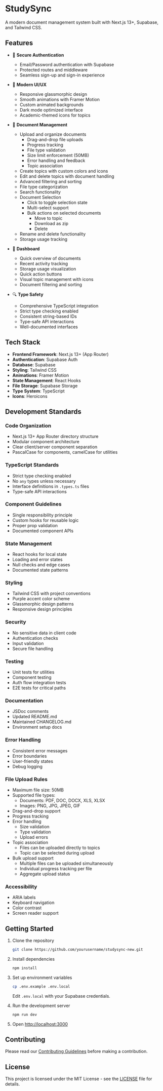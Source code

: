 # StudySync

A modern document management system built with Next.js 13+, Supabase, and Tailwind CSS.

## Features

- 🔐 **Secure Authentication**
  - Email/Password authentication with Supabase
  - Protected routes and middleware
  - Seamless sign-up and sign-in experience

- 📱 **Modern UI/UX**
  - Responsive glassmorphic design
  - Smooth animations with Framer Motion
  - Custom animated backgrounds
  - Dark mode optimized interface
  - Academic-themed icons for topics

- 📂 **Document Management**
  - Upload and organize documents
    - Drag-and-drop file uploads
    - Progress tracking
    - File type validation
    - Size limit enforcement (50MB)
    - Error handling and feedback
    - Topic association
  - Create topics with custom colors and icons
  - Edit and delete topics with document handling
  - Advanced filtering and sorting
  - File type categorization
  - Search functionality
  - Document Selection
    - Click to toggle selection state
    - Multi-select support
    - Bulk actions on selected documents
      - Move to topic
      - Download as zip
      - Delete
  - Rename and delete functionality
  - Storage usage tracking

- 🎯 **Dashboard**
  - Quick overview of documents
  - Recent activity tracking
  - Storage usage visualization
  - Quick action buttons
  - Visual topic management with icons
  - Document filtering and sorting

- 🔍 **Type Safety**
  - Comprehensive TypeScript integration
  - Strict type checking enabled
  - Consistent string-based IDs
  - Type-safe API interactions
  - Well-documented interfaces

## Tech Stack

- **Frontend Framework**: Next.js 13+ (App Router)
- **Authentication**: Supabase Auth
- **Database**: Supabase
- **Styling**: Tailwind CSS
- **Animations**: Framer Motion
- **State Management**: React Hooks
- **File Storage**: Supabase Storage
- **Type System**: TypeScript
- **Icons**: Heroicons

## Development Standards

### Code Organization

- Next.js 13+ App Router directory structure
- Modular component architecture
- Clear client/server component separation
- PascalCase for components, camelCase for utilities

### TypeScript Standards

- Strict type checking enabled
- No `any` types unless necessary
- Interface definitions in `.types.ts` files
- Type-safe API interactions

### Component Guidelines

- Single responsibility principle
- Custom hooks for reusable logic
- Proper prop validation
- Documented component APIs

### State Management

- React hooks for local state
- Loading and error states
- Null checks and edge cases
- Documented state patterns

### Styling

- Tailwind CSS with project conventions
- Purple accent color scheme
- Glassmorphic design patterns
- Responsive design principles

### Security

- No sensitive data in client code
- Authentication checks
- Input validation
- Secure file handling

### Testing

- Unit tests for utilities
- Component testing
- Auth flow integration tests
- E2E tests for critical paths

### Documentation

- JSDoc comments
- Updated README.md
- Maintained CHANGELOG.md
- Environment setup docs

### Error Handling

- Consistent error messages
- Error boundaries
- User-friendly states
- Debug logging

### File Upload Rules

- Maximum file size: 50MB
- Supported file types:
  - Documents: PDF, DOC, DOCX, XLS, XLSX
  - Images: PNG, JPG, JPEG, GIF
- Drag-and-drop support
- Progress tracking
- Error handling
  - Size validation
  - Type validation
  - Upload errors
- Topic association
  - Files can be uploaded directly to topics
  - Topic can be selected during upload
- Bulk upload support
  - Multiple files can be uploaded simultaneously
  - Individual progress tracking per file
  - Aggregate upload status

### Accessibility

- ARIA labels
- Keyboard navigation
- Color contrast
- Screen reader support

## Getting Started

1. Clone the repository

   ```bash
   git clone https://github.com/yourusername/studysync-new.git
   ```

2. Install dependencies

   ```bash
   npm install
   ```

3. Set up environment variables

   ```bash
   cp .env.example .env.local
   ```

   Edit `.env.local` with your Supabase credentials.

4. Run the development server

   ```bash
   npm run dev
   ```

5. Open [http://localhost:3000](http://localhost:3000)

## Contributing

Please read our [Contributing Guidelines](CONTRIBUTING.md) before making a contribution.

## License

This project is licensed under the MIT License - see the [LICENSE](LICENSE) file for details.
